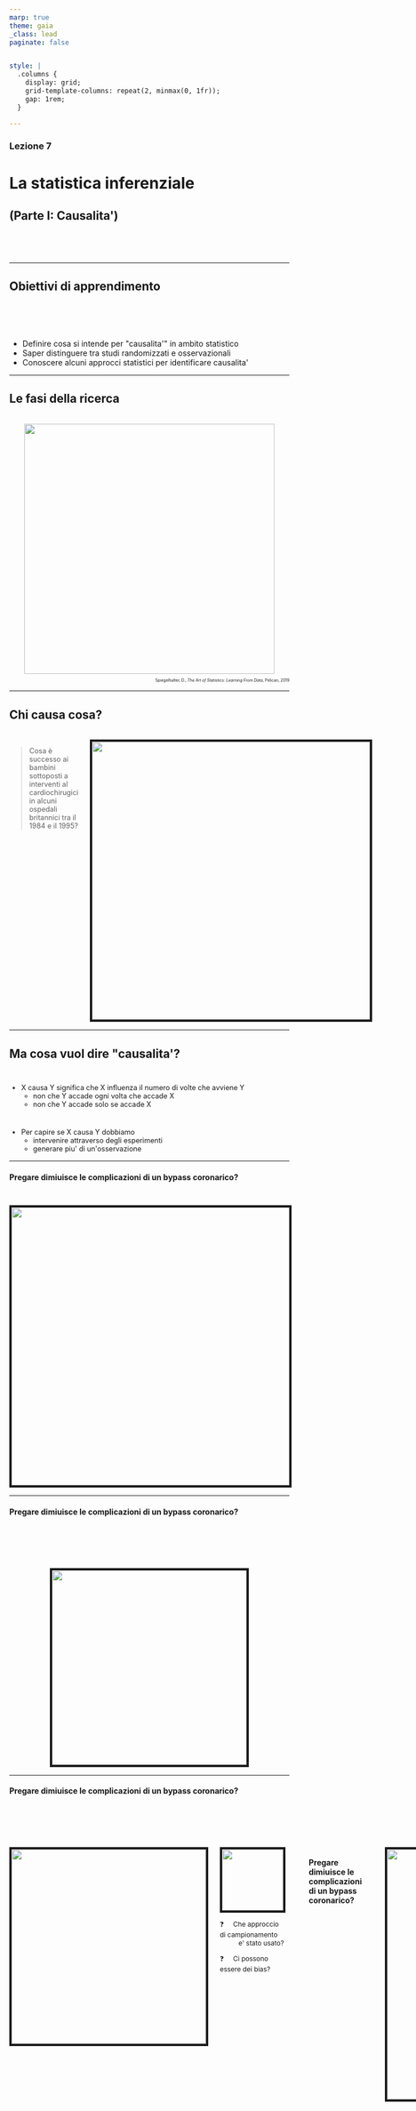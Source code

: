 ```yaml
---
marp: true
theme: gaia
_class: lead
paginate: false


style: |
  .columns {
    display: grid;
    grid-template-columns: repeat(2, minmax(0, 1fr));
    gap: 1rem;
  }

---
```


### Lezione 7
# La statistica inferenziale
## (Parte I: Causalita')
## &nbsp;

---
## Obiettivi di apprendimento

<span style="display:block; height:50px;"></span>

- Definire cosa si intende per "causalita'" in ambito statistico
- Saper distinguere tra studi randomizzati e osservazionali
- Conoscere alcuni approcci statistici per identificare causalita' 

---
## Le fasi della ricerca

<span style="display:block; height:2px;"></span>

<center>
<img src="./img/causality/PPDAC.png" img height="450px" border="0px"/>
</center>

<div style="font-size: 50%" align="right">

Spiegelhalter, D., *The Art of Statistics: Learning From Data*, Pelican, 2019

</div>

<!-- The Analysis stage has traditionally been the main emphasis of statistics courses, and we shall cover a range of analytic techniques in this book; but sometimes all that is required is a useful visualization, as in Figure 0.1. 

Finally, the key to good statistical science is drawing appropriate Conclusions that fully acknowledge the limitations in the evidence, and communicating them clearly, as in the graphical illustrations of the Shipman data. Any conclusions generally raise more questions, and so the cycle starts over again, as when we started looking at the time of day when Shipman’s patients died.
 -->

---
## Chi causa cosa?

<span style="display:block; height:1px;"></span>

<div class="columns">
<div>

<div style="font-size: 90%">

> Cosa è successo ai bambini sottoposti a interventi al cardiochirugici in alcuni ospedali britannici tra il 1984 e il 1995?

</div>

</div>
<div>

<center>
<img src="./img/descriptive/Children_death_vs_surgery.png" img height="500px" border="4px"/>
</center>

</div>
</div>

<!-- When considering English hospitals conducting children’s heart surgery in the 1990s, and plotting the number of cases against their survival, the high correlation showed that bigger hospitals were associated with lower mortality. But we could not conclude that bigger hospitals caused the lower mortality.

There seems to be a deep human need to explain things that happen in terms of simple cause–effect relationships – I am sure we could all construct a good story about all those new engineers gorging on pizzas. There is even a word for the tendency to construct reasons for a connection between what are actually unrelated events – apophenia – with the most extreme case being when simple misfortune or bad luck is blamed on others’ ill-will or even witchcraft.
-->

---
## Ma cosa vuol dire "causalita'?

<span style="display:block; height:10px;"></span>

<div style="font-size: 90%">

* X causa Y significa che X influenza il numero di volte che avviene Y
  - non che Y accade ogni volta che accade X
  - non che Y accade solo se accade X

<span style="display:block; height:10px;"></span>

* Per capire se X causa Y dobbiamo
  - intervenire attraverso degli esperimenti
  - generare piu' di un'osservazione

</div>


<!-- t seems rather simple in real life: we do something, and that leads to something else. Batto il ginocchio e sento dolore. Ma chi mi garantisce che il ginocchio nn mi avrebbe fatto male anche se non avessi battuto? questione di lana caprina, perche' in questo caso sono abbastanza confidente che non mi avrebbe fatto male

So our ‘statistical’ idea of causation is not strictly deterministic. When we say that X causes Y, we do not mean that every time X occurs, then Y will too. Or that Y will only occur if X occurs. We simply mean that if we intervene and force X to occur, then Y tends to happen more often. So we can never say that X caused Y in a specific case, only that X increases the proportion of times that Y happens. This has two vital consequences for what we have to do if we want to know what causes what. First, in order to infer causation with real confidence, we ideally need to intervene and perform experiments. Second, since this is a statistical or stochastic world, we need to intervene more than once in order to amass evidence.

-->


---
#### Pregare dimiuisce le complicazioni di un bypass coronarico?

<span style="display:block; height:10px;"></span>

<center>
<img src="./img/causality/Prayer_backgrund.png" img height="500px" border="4px"/>
</center>



<!--  PPDAC Primo punto, ci poniamo un problema 

Patients undergoing CABG often report that they are depressed, and depression is associated with cardiac events and mortality after CABG. 

Many patients report using private or family prayer to cope with this stressful experience

-->

---
#### Pregare dimiuisce le complicazioni di un bypass coronarico?

<span style="display:block; height:60px;"></span>

<center>
<img src="./img/causality/Prayer_plan.png" img height="350px" border="4px"/>
</center>

<!-- 
Prospective study when a set of individuals are identified, background factors measured, and then they are followed up and relevant outcomes observed. Such studies are lengthy and expensive, and may not identify many rare events.

Iniziamo ad introdurre un po' A proper medical trial should ideally obey the following principles:

Allocation of treatment: It is important to compare like with like, so the treatment and comparison groups have to be as similar as possible. The best way to ensure this is by randomly allocating participants to be treated or not, and then seeing what happens to them – this is known as a randomized controlled trial (RCT). Statin trials do this with enough people so that the two groups should be similar in all factors that could otherwise influence the outcome, including – and this is critically important – those factors that we don’t know about. 

Controls: If we want to investigate the effect of statins on a population, we can’t just give statins to a few people, and then, if they don’t have a heart attack, claim this was due to the pill (regardless of the websites that use this form of anecdotal reasoning to market their products). We need an intervention group, who will be given statins, and a control group who will be given sugar pills or placebos.

 -->

---
#### Pregare dimiuisce le complicazioni di un bypass coronarico?

<span style="display:block; height:60px;"></span>

<div class="columns">
<div>

<center>
<img src="./img/causality/Prayer_sampling.png" img height="350px" border="4px"/>
</center>

</div>
<div>


<div style="font-size: 85%">

<center>
<img src="./img/causality/Prayer_patients_characteristics.png" img height="110px" border="4px"/>
</center>


:question: &nbsp;&nbsp;&nbsp; Che approccio di campionamento
&nbsp;&nbsp;&nbsp;&nbsp;&nbsp;&nbsp;&nbsp;&nbsp;&nbsp; e' stato usato?

:question: &nbsp;&nbsp;&nbsp; Ci possono essere dei bias?

</div>

</div>

---
#### Pregare dimiuisce le complicazioni di un bypass coronarico?

<span style="display:block; height:40px;"></span>

<div class="columns">
<div>

<center>
<img src="./img/causality/Prayer_randomisation.png" img height="450px" border="4px"/>
</center>

</div>
<div>


<div style="font-size: 85%">

<center>
<img src="./img/causality/Prayer_intention2treat.png" img height="70px" border="4px"/>
</center>


</div>

</div>



<!-- A proper medical trial should ideally obey the following principles:

If possible, people should not even know which group they are in: In the statin trials, both the real statins and the placebo pills looked identical and so the participants were blinded to the treatment they were taking.

If possible, those assessing the final outcomes should not know which group the subjects are in: If a doctor believes that a treatment works, they may exaggerate benefit for the treatment group through an unconscious bias.

People should be counted in the groups to which they were allocated: The people allocated to the ‘statin’ group in the Heart Protection Study (HPS) were included in the final analysis even if they did not take their statins. This is known as the ‘intention to treat’ principle, and can seem rather odd. It means that the final estimate of the effect of statins really measures the effect of being prescribed statins rather than actually taking them. 


 -->


---
#### Pregare dimiuisce le complicazioni di un bypass coronarico?

<span style="display:block; height:30px;"></span>

<center>
<img src="./img/causality/Prayer_outcomes.png" img height="450px" border="4px"/>
</center>

<!-- Groups should be treated equally: If the group allocated to statins were invited back for more frequent hospital appointments, or examined more carefully, it would be impossible to separate the benefits of the drug from the benefits of increased general care. In the HPS, staff doing the follow-up clinics did not know whether the patients were taking a real statin or a placebo, so they were also blinded to the allocated treatment. Since these people who switch treatments tend to muddy the difference between the groups, we might expect the apparent effect in an ‘intention-to-treat’ analysis to be less than the effect of actually taking the drug.

Measure everyone: Every effort must be made to follow everyone up, as people who drop out of the study might, for example, have done so because of the drug’s side effects. 
 -->

---
#### Pregare dimiuisce le complicazioni di un bypass coronarico?

<span style="display:block; height:30px;"></span>

<center>
<img src="./img/causality/Prayer_table1.png" img height="250px" border="4px"/>
</center>

<div style="font-size: 85%">

<span style="display:block; height:1px;"></span>

:question: &nbsp;&nbsp;&nbsp; Di che tipo sono i dati mostrati in questo pezzo di Table 1?
:question: &nbsp;&nbsp;&nbsp; Potevano essere raccolti/mostrati in modo diverso?
:question: &nbsp;&nbsp;&nbsp; Come potrei confrontare, a colpo d'occhio, se una persona e' "religiosa"?

</div>

<!-- Piu' granularita nell'etnia/studio, scrivere chiaramente chi sono i non fumatori 

Usando le proporzioni
-->

---
#### Pregare dimiuisce le complicazioni di un bypass coronarico?

<span style="display:block; height:30px;"></span>

<center>
<img src="./img/causality/Prayer_summary_stats_religion.png" img height="250px" border="4px"/>
</center>

<div style="font-size: 85%">

<span style="display:block; height:1px;"></span>

:question: &nbsp;&nbsp;&nbsp; Di che tipo sono i dati mostrati in questo pezzo di Table 1?
:question: &nbsp;&nbsp;&nbsp; Potevano essere mostrati in modo diverso?
:question: &nbsp;&nbsp;&nbsp; Come potrei confrontare, a colpo d'occhio, se una persona e' "religiosa"?

</div>

---
#### Pregare dimiuisce le complicazioni di un bypass coronarico?

<span style="display:block; height:50px;"></span>

<center>
<img src="./img/causality/Prayer_conclusions.png" img height="240px" border="4px"/>
</center>

<!-- Per il momento sorvoliamo sulla parte di analisi, la vedremo tra qualche lezione , ma soffermiamoci sui risultati

The only apparent effect was a small increase in complications in the group that knew they were being prayed for: one of the researchers commented, ‘It may have made them uncertain, wondering, “Am I so sick they had to call in their prayer team?”.’6

Those who were allocated to the statin group clearly had better health outcomes on average, and since patients were randomized and otherwise treated identically, this can be assumed to be a causal effect due to being prescribed statins. But we have seen that many people did not actually adhere to the treatment they had been allocated, and this leads to some dilution of the difference between the groups: the HPS researchers estimate the true effect of actually taking statins is about 50% higher than shown in Table 4.1.

Two final key points:

Don’t rely on a single study: A single statin trial may tell us that the drug worked in a particular group in a particular place, but robust conclusions require multiple studies.
Review the evidence systematically: When looking at multiple trials, make sure to include every study that has been done, and so create what is known as a systematic review. The results may then be formally combined in a meta-analysis.
-->

---
## Se non posso randomizzare?


<!-- we can’t test the effect of our habits by randomizing people to smoke or eat unhealthy diets (even though such experiments are performed on animals). When the data does not arise from an experiment, it is said to be observational. So often we are left with trying as best we can to sort out correlation from causation by using good design and statistical principles applied to observational data, combined with a healthy dose of scepticism. -->


---
## Se non posso randomizzare?

<div style="font-size: 85%">

> Le persone anziane hanno le orecchie piu' lunghe?

</div>

<span style="display:block; height:1px;"></span>

<center>
<img src="./img/causality/Big_ears_methods.png" img height="440px" border="4px"/>
</center>

---
## Se non posso randomizzare?

<div style="font-size: 85%">

> Le persone anziane hanno le orecchie piu' lunghe?

</div>

<span style="display:block; height:1px;"></span>

<center>
<img src="./img/causality/Big_ears_results.png" img height="440px" border="4px"/>
</center>



<!-- A chance observation—that older people have bigger ears—was at first controversial but has been shown to be true. 

Replicato in Italia e in Giappone

For the researchers the experience of involving patients in business beyond their presenting symptoms proved to be a positive one, and it was rewarding to find a clear result. Why ears should get bigger when the rest of the body stops growing is not answered by this research. Nor did we consider whether this change in a particular part of the anatomy is a marker of something less easily measurable elsewhere or throughout the body. 

The challenge is then to try to explain this association. Do ears carry on growing with age? Or did people who are old now always have bigger ears, and something has happened over the last decades to make more recent generations have smaller ears? Or is it that men with smaller ears simply die earlier for some reason; there is a traditional Chinese belief that big ears predict a longer life.
-->

---
### Come spiegare questa associazione?

<span style="display:block; height:1px;"></span>

<div style="font-size: 85%">

* **Prospective cohort study**: recluto una corte di giovani uomini e donne, e misuro le loro orecchie per controllare se crescono, o se le persone con orecchie piu' piccole muoiono prima

* **Retrospective cohort study**: reculto delle persone anziane e cerco di capire se le loro orecchie sono cresciute, magari usand delle foto

* **Case-control study**: identifico un gruppo di persone, ne misuro le orecchie e poi cerco persone che sono morte che siano comparabili in fatto di eta' e altri fattori che predicono la longevita' (e di cui conosco la misura delle orecchie) e controllo se le orecchie dei sopravvissuti sono piu' lunghe

</div>

<!-- And so the problem-solving cycle would start again. -->

---
## Associazioni spurie

> C'e' una correlazione tra la vendita di gelati e il numero di persone che affogano

&nbsp;&nbsp;&nbsp;&nbsp;&nbsp;&nbsp;&nbsp;&nbsp;&nbsp;&nbsp;&nbsp;&nbsp;&nbsp;&nbsp;&nbsp;&nbsp;&nbsp;&nbsp; $\rightarrow$ Spiegabile dalle condizioni metereologiche

<span style="display:block; height:10px;"></span>

* Controllo per la temperatura
* Stratifico per la temperatura

<!-- The simplest technique for dealing with confounders is to look at the apparent relationship within each level of the confounder. This is known as adjustment, or stratification. So for example we could explore the relationship between drownings and ice-cream sales on days with roughly the same temperature. 


inclusion into a regression model of known confounders which are not of direct interest, but are intended to allow a more balanced comparison between groups. The hope is that estimated effects associated with explanatory variables of interest should then be closer to causal effects.

-->

---
### Studi osservazionali e causalita'


<div style="font-size: 85%">

* Evidenza diretta
  - Effetto troppo grande per essere spiegato da altri fattori
  - Prossimita' spaziale e/o temporale
  - Risposta in base alla dose

* Evidenza meccanicistica
  - esiste un meccanismo di azione (biologico, chimico, meccanico) plausibile

* Evidenza parallela
  - l'effetto e' in linea con quello che si conosce
  - l'effetto e' osservato se lo studio e' replicato in modo identico
  - l'effetto e' osservato anche in studi simili ma non identici

</div>

<!-- Austin Bradford Hill in 1965 he set out a list of criteria that needed to be considered before concluding that an observed link between an exposure and an outcome was causal, where an exposure might comprise anything from chemicals in the environment to habits such as smoking or lack of exercise.

These criteria have been subsequently much debated, and the version shown below was developed by Jeremy Howick and colleagues, separated into what they call direct, mechanistic and parallel evidence.12

These guidelines might enable causation to be determined from anecdotal evidence, even in the absence of a randomized trial. For example, mouth ulcers have been observed to occur after aspirin is rubbed within the mouth, say to relieve tooth pain. The effect is dramatic (obeys guideline 1), occurs where rubbed (2), is a plausible response to an acidic compound (4), is not contradicted by current science and is similar to the known effect of aspirin in causing stomach ulcers (5), and has been repeatedly observed in multiple patients (6). So five out of seven guidelines are satisfied, the remaining two have not been tested, and so it is reasonable to conclude this is a genuine adverse reaction to the drug. -->




---
### Cosa abbiamo imparato in questa lezione?

<span style="display:block; height:10px;"></span>

<div style="font-size: 90%">

- Causalita', in senso statisto, implica che, a seguito di un intervento, le proabilita' di eventi diversi cambino
- Stabilire un nesso causale in senso statistico non e' semplice, e il modo migliore e' via studi randomizzati, a patto che siano ben disegnati
- Gli studi osservazionali possono essere influenzati da fattori esterni, e mentre ci sono approcchi statistici per controllare questa influenza, serve buon senso e conoscenza del dominio per distringuere correlazione da causa

</div>